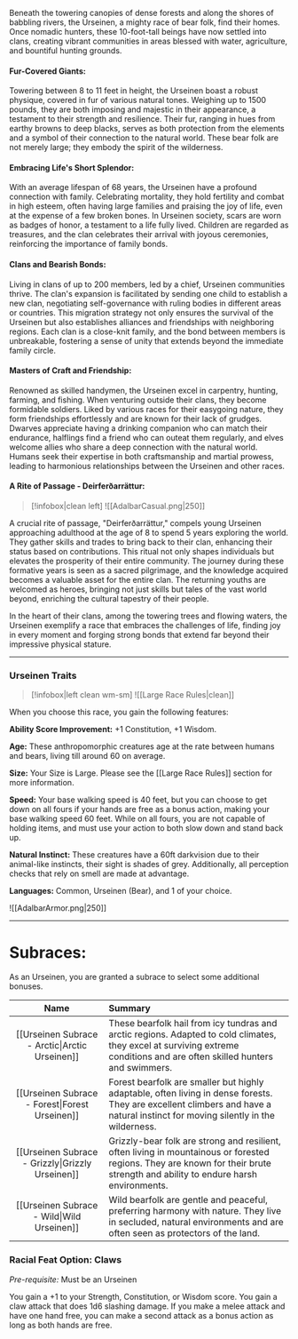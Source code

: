 Beneath the towering canopies of dense forests and along the shores of babbling rivers, the Urseinen, a mighty race of bear folk, find their homes. Once nomadic hunters, these 10-foot-tall beings have now settled into clans, creating vibrant communities in areas blessed with water, agriculture, and bountiful hunting grounds.
#### Fur-Covered Giants:

Towering between 8 to 11 feet in height, the Urseinen boast a robust physique, covered in fur of various natural tones. Weighing up to 1500 pounds, they are both imposing and majestic in their appearance, a testament to their strength and resilience. Their fur, ranging in hues from earthy browns to deep blacks, serves as both protection from the elements and a symbol of their connection to the natural world. These bear folk are not merely large; they embody the spirit of the wilderness.

#### Embracing Life's Short Splendor:
With an average lifespan of 68 years, the Urseinen have a profound connection with family. Celebrating mortality, they hold fertility and combat in high esteem, often having large families and praising the joy of life, even at the expense of a few broken bones. In Urseinen society, scars are worn as badges of honor, a testament to a life fully lived. Children are regarded as treasures, and the clan celebrates their arrival with joyous ceremonies, reinforcing the importance of family bonds.

#### Clans and Bearish Bonds:
Living in clans of up to 200 members, led by a chief, Urseinen communities thrive. The clan's expansion is facilitated by sending one child to establish a new clan, negotiating self-governance with ruling bodies in different areas or countries. This migration strategy not only ensures the survival of the Urseinen but also establishes alliances and friendships with neighboring regions. Each clan is a close-knit family, and the bond between members is unbreakable, fostering a sense of unity that extends beyond the immediate family circle.

#### Masters of Craft and Friendship:
Renowned as skilled handymen, the Urseinen excel in carpentry, hunting, farming, and fishing. When venturing outside their clans, they become formidable soldiers. Liked by various races for their easygoing nature, they form friendships effortlessly and are known for their lack of grudges. Dwarves appreciate having a drinking companion who can match their endurance, halflings find a friend who can outeat them regularly, and elves welcome allies who share a deep connection with the natural world. Humans seek their expertise in both craftsmanship and martial prowess, leading to harmonious relationships between the Urseinen and other races.
#### A Rite of Passage - Deirferðarrättur:

> [!infobox|clean left]
> ![[AdalbarCasual.png|250]]

A crucial rite of passage, "Deirferðarrättur," compels young Urseinen approaching adulthood at the age of 8 to spend 5 years exploring the world. They gather skills and trades to bring back to their clan, enhancing their status based on contributions. This ritual not only shapes individuals but elevates the prosperity of their entire community. The journey during these formative years is seen as a sacred pilgrimage, and the knowledge acquired becomes a valuable asset for the entire clan. The returning youths are welcomed as heroes, bringing not just skills but tales of the vast world beyond, enriching the cultural tapestry of their people.


In the heart of their clans, among the towering trees and flowing waters, the Urseinen exemplify a race that embraces the challenges of life, finding joy in every moment and forging strong bonds that extend far beyond their impressive physical stature.
___
### Urseinen Traits
> [!infobox|left clean wm-sm]
> ![[Large Race Rules|clean]]

When you choose this race, you gain the following features:

**Ability Score Improvement:** +1 Constitution, +1 Wisdom.

**Age:** These anthropomorphic creatures age at the rate between humans and bears, living till around 60 on average.

**Size:** Your Size is Large. Please see the [[Large Race Rules]] section for more information.

**Speed:** Your base walking speed is 40 feet, but you can choose to get down on all fours if your hands are free as a bonus action, making your base walking speed 60 feet. While on all fours, you are not capable of holding items, and must use your action to both slow down and stand back up.

**Natural Instinct:** These creatures have a 60ft darkvision due to their animal-like instincts, their sight is shades of grey. Additionally, all perception checks that rely on smell are made at advantage.

**Languages:** Common, Urseinen (Bear), and 1 of your choice.

![[AdalbarArmor.png|250]]

---

# Subraces:
As an Urseinen, you are granted a subrace to select some additional bonuses. 

|                       Name                       | Summary                                                                                                                                                                         |
| :----------------------------------------------: | :------------------------------------------------------------------------------------------------------------------------------------------------------------------------------ |
|  [[Urseinen Subrace - Arctic\|Arctic Urseinen]]  | These bearfolk hail from icy tundras and arctic regions. Adapted to cold climates, they excel at surviving extreme conditions and are often skilled hunters and swimmers.       |
|  [[Urseinen Subrace - Forest\|Forest Urseinen]]  | Forest bearfolk are smaller but highly adaptable, often living in dense forests. They are excellent climbers and have a natural instinct for moving silently in the wilderness. |
| [[Urseinen Subrace - Grizzly\|Grizzly Urseinen]] | Grizzly-bear folk are strong and resilient, often living in mountainous or forested regions. They are known for their brute strength and ability to endure harsh environments.  |
|    [[Urseinen Subrace - Wild\|Wild Urseinen]]    | Wild bearfolk are gentle and peaceful, preferring harmony with nature. They live in secluded, natural environments and are often seen as protectors of the land.                |



### Racial Feat Option: Claws
_Pre-requisite:_ Must be an Urseinen

You gain a +1 to your Strength, Constitution, or Wisdom score.
You gain a claw attack that does 1d6 slashing damage. If you make a melee attack and have one hand free, you can make a second attack as a bonus action as long as both hands are free.



